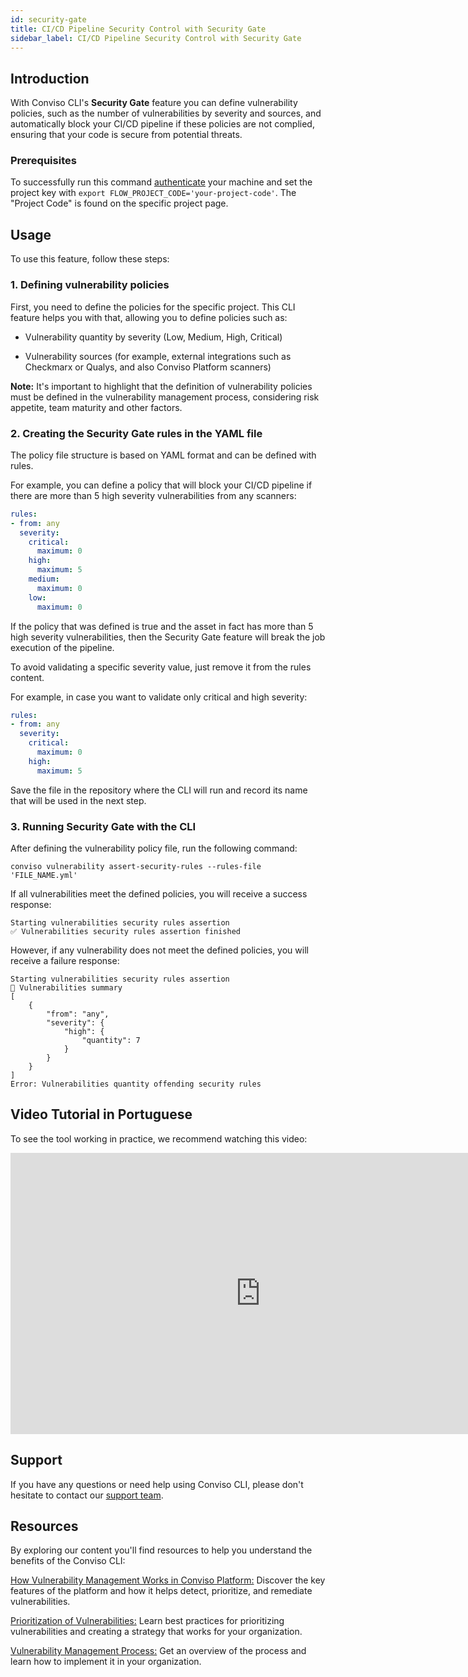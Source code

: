 ```yaml
---
id: security-gate
title: CI/CD Pipeline Security Control with Security Gate
sidebar_label: CI/CD Pipeline Security Control with Security Gate
---
```


## Introduction
With Conviso CLI's **Security Gate** feature you can define vulnerability policies, such as the number of vulnerabilities by severity and sources, and automatically block your CI/CD pipeline if these policies are not complied, ensuring that your code is secure from potential threats.

### Prerequisites
To successfully run this command [authenticate](/cli/installation#authentication) your machine and set the project key with ```export FLOW_PROJECT_CODE='your-project-code'```. The "Project Code" is found on the specific project page.

## Usage
To use this feature, follow these steps:

### 1. Defining vulnerability policies

First, you need to define the policies for the specific project. This CLI feature helps you with that, allowing you to define policies such as:

- Vulnerability quantity by severity (Low, Medium, High, Critical)

- Vulnerability sources (for example, external integrations such as Checkmarx or Qualys, and also Conviso Platform scanners)

**Note:** It's important to highlight that the definition of vulnerability policies must be defined in the vulnerability management process, considering risk appetite, team maturity and other factors.

### 2. Creating the Security Gate rules in the YAML file
The policy file structure is based on YAML format and can be defined with rules. 

For example, you can define a policy that will block your CI/CD pipeline if there are more than 5 high severity vulnerabilities from any scanners:

```yml
rules:
- from: any
  severity:
    critical:
      maximum: 0
    high:
      maximum: 5
    medium:
      maximum: 0
    low:
      maximum: 0
```

If the policy that was defined is true and the asset in fact has more than 5 high severity vulnerabilities, then the Security Gate feature will break the job execution of the pipeline.

To avoid validating a specific severity value, just remove it from the rules content. 

For example, in case you want to validate only critical and high severity:

```yml
rules:
- from: any
  severity:
    critical:
      maximum: 0
    high:
      maximum: 5
```

Save the file in the repository where the CLI will run and record its name that will be used in the next step.


### 3. Running Security Gate with the CLI
After defining the vulnerability policy file, run the following command:

```
conviso vulnerability assert-security-rules --rules-file 'FILE_NAME.yml'
```

If all vulnerabilities meet the defined policies, you will receive a success response:

```
Starting vulnerabilities security rules assertion
✅ Vulnerabilities security rules assertion finished
```

However, if any vulnerability does not meet the defined policies, you will receive a failure response:

```
Starting vulnerabilities security rules assertion
💬 Vulnerabilities summary
[
    {
        "from": "any",
        "severity": {
            "high": {
                "quantity": 7
            }
        }
    }
]
Error: Vulnerabilities quantity offending security rules
```

## Video Tutorial in Portuguese
To see the tool working in practice, we recommend watching this video:

<div style={{textAlign: 'center'}}>

<iframe width="800" height="450" src="https://www.youtube.com/embed/pLbjG1-xFOo" title="YouTube video player" frameborder="0" allow="accelerometer; autoplay; clipboard-write; encrypted-media; gyroscope; picture-in-picture" allowfullscreen></iframe>

</div>

## Support
If you have any questions or need help using Conviso CLI, please don't hesitate to contact our [support team](mailto:support@convisoappsec.com).

## Resources
By exploring our content you'll find resources to help you understand the benefits of the Conviso CLI:

[How Vulnerability Management Works in Conviso Platform:](https://bit.ly/3LBxR0m) Discover the key features of the platform and how it helps detect, prioritize, and remediate vulnerabilities.

[Prioritization of Vulnerabilities:](https://bit.ly/3LBxR0m) Learn best practices for prioritizing vulnerabilities and creating a strategy that works for your organization.

[Vulnerability Management Process:](https://bit.ly/3LgMDIn) Get an overview of the process and learn how to implement it in your organization.



